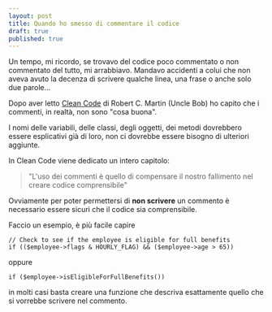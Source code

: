 ```yaml
---
layout: post
title: Quando ho smesso di commentare il codice
draft: true
published: true
---
```


Un tempo, mi ricordo, se trovavo del codice poco commentato o non commentato del tutto, mi arrabbiavo. Mandavo accidenti a colui che non aveva avuto la decenza di scrivere qualche linea, una frase o anche solo due parole...

Dopo aver letto [Clean Code](http://www.amazon.it/Clean-Code-Handbook-Software-Craftsmanship/dp/0132350882) di Robert C. Martin (Uncle Bob) ho capito che i commenti, in realtà, non sono "cosa buona".

I nomi delle variabili, delle classi, degli oggetti, dei metodi dovrebbero essere esplicativi già di loro, non ci dovrebbe essere bisogno di ulteriori aggiunte.

In Clean Code viene dedicato un intero capitolo:

> "L'uso dei commenti è quello di compensare il nostro fallimento nel creare codice comprensibile"

Ovviamente per poter permettersi di **non scrivere** un commento è necessario essere sicuri che il codice sia comprensibile.

Faccio un esempio, è più facile capire
``` 
// Check to see if the employee is eligible for full benefits
if (($employee->flags & HOURLY_FLAG) && ($employee->age > 65))
```
oppure
``` 
if ($employee->isEligibleForFullBenefits())
```
in molti casi basta creare una funzione che descriva esattamente quello che si vorrebbe scrivere nel commento.



